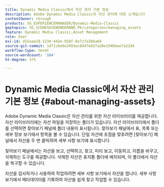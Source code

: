 ```yaml
---
title: Dynamic Media Classic에서 자산 관리 기본 정보
description: Adobe Dynamic Media Classic의 자산 관리에 대한 소개입니다
contentOwner: rbrough
products: SG_EXPERIENCEMANAGER/Dynamic-Media-Classic
geptopics: SG_SCENESEVENONDEMAND_PK/categories/managing_assets
feature: Dynamic Media Classic,Asset Management
role: User
exl-id: d15aaa18-123d-442e-928f-8e71fa266a64
source-git-commit: 1d71cbe6e2493ac8d47e837a20e194b6ae7a22d4
workflow-type: tm+mt
source-wordcount: '164'
ht-degree: 37%

---
```


# Dynamic Media Classic에서 자산 관리 기본 정보 {#about-managing-assets}

Adobe Dynamic Media Classic은 자산 관리를 위한 자산 라이브러리를 제공합니다. 자산 라이브러리에는 자산 파일을 저장하는 폴더가 있습니다. 자산 라이브러리에서 폴더를 선택하면 찾아보기 패널에 폴더 내용이 표시됩니다. 찾아보기 패널에서 표, 목록 또는 세부 정보 보기에서 항목을 볼 수 있습니다. 단일 자산에 초점을 맞추려면 [찾아보기] 패널에서 자산을 두 번 클릭하여 세부 사항 보기에 표시합니다.

찾아보기 패널에서는 자산을 보고, 선택하고, 찾고, 미리 보고, 이동하고, 이름을 바꾸고, 삭제하는 도구를 제공합니다. 삭제한 자산은 휴지통 폴더에 배치되며, 이 폴더에서 자산을 복구할 수 있습니다.

자산을 검사하거나 사용하여 작업하려면 세부 사항 보기에서 자산을 엽니다. 세부 사항 보기에서 메타데이터를 기록하여 자산을 쉽게 찾고 작업할 수 있습니다.
